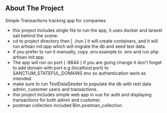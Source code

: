 ## About The Project

Simple Transactions tracking app for companies

- this project includes single file to run the app, it uses docker and laravel sail behind the scene.
- cd to project directory then [ ./run ] it will create containers, and it will run artisan init:app which will migrate the db and seed test data.
- if you prefer to run it manually, copy .env.example to .env and run php artisan init:app.
- The app will run on port ( :8844 ) if you are going change it don't forget to add domain with port e.g (localhost:port) to SANCTUM_STATEFUL_DOMAINS env so authentication work as intended.
- make sure to run TestDataSeeder to populate the db with rest data admin, customer users and transactions.
- this project includes simple web app in vue for auth and displaying transactions for both admin and customer.
- postman collection included Bim.postman_collection
